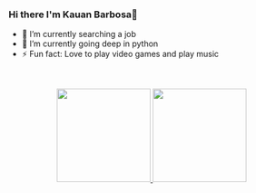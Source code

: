 ### Hi there I'm Kauan Barbosa👋 
- 🔭 I’m currently searching a job
- 🌱 I’m currently going deep in python
- ⚡ Fun fact: Love to play video games and play music
   
##


<div align="center">
   <a href="https://github.com/kauan02">
   <br />
  <img height="165em" src="https://github-readme-stats.vercel.app/api?username=kauan02&show_icons=true&theme=omni&include_all_commits=true&count_private=true"/>
  <img height="165em" src="https://github-readme-stats.vercel.app/api/top-langs/?username=kauan02&layout=compact&langs_count=7&theme=omni"/>
</div>

